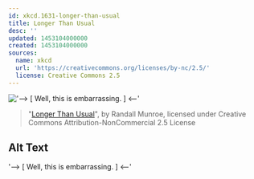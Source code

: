```yaml
---
id: xkcd.1631-longer-than-usual
title: Longer Than Usual
desc: ''
updated: 1453104000000
created: 1453104000000
sources:
  name: xkcd
  url: 'https://creativecommons.org/licenses/by-nc/2.5/'
  license: Creative Commons 2.5
---
```

!['--> \[ Well, this is embarrassing. \] <--'](https://imgs.xkcd.com/comics/longer_than_usual.png)
> "[Longer Than Usual](https://xkcd.com/1631/)", by Randall Munroe, licensed under Creative Commons Attribution-NonCommercial 2.5 License

## Alt Text
'--> \[ Well, this is embarrassing. \] <--'
